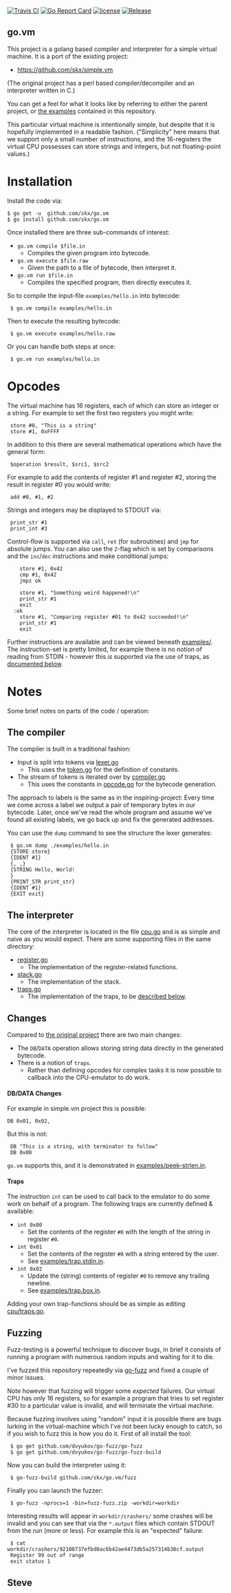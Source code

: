 [![Travis CI](https://img.shields.io/travis/skx/go.vm/master.svg?style=flat-square)](https://travis-ci.org/skx/go.vm)
[![Go Report Card](https://goreportcard.com/badge/github.com/skx/go.vm)](https://goreportcard.com/report/github.com/skx/go.vm)
[![license](https://img.shields.io/github/license/skx/go.vm.svg)](https://github.com/skx/go.vm/blob/master/LICENSE)
[![Release](https://img.shields.io/github/release/skx/go.vm.svg)](https://github.com/skx/go.vm/releases/latest)

go.vm
-----

This project is a golang based compiler and interpreter for a simple virtual
machine.  It is a port of the existing project:

* https://github.com/skx/simple.vm

(The original project has a perl based compiler/decompiler and an interpreter
written in C.)

You can get a feel for what it looks like by referring to either the parent
project, or [the examples](examples/) contained in this repository.

This particular virtual machine is intentionally simple, but despite that it is hopefully implemented in a readable fashion.  ("Simplicity" here means that we support only a small number of instructions, and the 16-registers the virtual CPU possesses can store strings and integers, but not floating-point values.)


# Installation

Install the code via:

    $ go get -u  github.com/skx/go.vm
    $ go install github.com/skx/go.vm

Once installed there are three sub-commands of interest:

* `go.vm compile $file.in`
   * Compiles the given program into bytecode.
* `go.vm execute $file.raw`
   * Given the path to a file of bytecode, then interpret it.
* `go.vm run $file.in`
   * Compiles the specified program, then directly executes it.

So to compile the input-file `examples/hello.in` into bytecode:

     $ go.vm compile examples/hello.in

Then to execute the resulting bytecode:

     $ go.vm execute examples/hello.raw

Or you can handle both steps at once:

     $ go.vm run examples/hello.in


# Opcodes

The virtual machine has 16 registers, each of which can store an integer
or a string.  For example to set the first two registers you might write:

     store #0, "This is a string"
     store #1, 0xFFFF

In addition to this there are several mathematical operations which have
the general form:

     $operation $result, $src1, $src2

For example to add the contents of register #1 and register #2, storing
the result in register #0 you would write:

     add #0, #1, #2

Strings and integers may be displayed to STDOUT via:

     print_str #1
     print_int #3

Control-flow is supported via `call`, `ret` (for subroutines) and `jmp`
for absolute jumps.  You can also use the `Z`-flag which is set by
comparisons and the `inc`/`dec` instructions and make conditional jumps:

        store #1, 0x42
        cmp #1, 0x42
        jmpz ok

        store #1, "Something weird happened!\n"
        print_str #1
        exit
      :ok
        store #1, "Comparing register #01 to 0x42 succeeded!\n"
        print_str #1
        exit

Further instructions are available and can be viewed beneath [examples/](examples/).  The instruction-set is pretty limited, for example there is no notion of
reading from STDIN - however this _is_ supported via the use of traps, as [documented below](#traps).


# Notes

Some brief notes on parts of the code / operation:

## The compiler

The compiler is built in a traditional fashion:

* Input is split into tokens via [lexer.go](lexer/lexer.go)
  * This uses the [token.go](token/token.go) for the definition of constants.
* The stream of tokens is iterated over by [compiler.go](compiler/compiler.go)
  * This uses the constants in [opcode.go](opcode/opcode.go) for the bytecode generation.

The approach to labels is the same as in the inspiring-project:  Every time
we come across a label we output a pair of temporary bytes in our bytecode.
Later, once we've read the whole program and assume we've found all existing
labels,  we go back up and fix the generated addresses.

You can use the `dump` command to see the structure the lexer generates:

     $ go.vm dump ./examples/hello.in
     {STORE store}
     {IDENT #1}
     {, ,}
     {STRING Hello, World!
     }
     {PRINT_STR print_str}
     {IDENT #1}
     {EXIT exit}


## The interpreter

The core of the interpreter is located in the file [cpu.go](cpu/cpu.go) and is
as simple and naive as you would expect.  There are some supporting files
in the same directory:

* [register.go](cpu/register.go)
  * The implementation of the register-related functions.
* [stack.go](cpu/stack.go)
  * The implementation of the stack.
* [traps.go](cpu/traps.go)
  * The implementation of the traps, to be [described below](#traps).


## Changes

Compared to [the original project](https://github.com/skx/simple.vm) there are two main changes:

* The `DB`/`DATA` operation allows storing string data directly in the generated bytecode.
* There is a notion of `traps`.
   * Rather than defining opcodes for complex tasks it is now possible to callback into the CPU-emulator to do work.

#### DB/DATA Changes

For example in simple.vm project this is possible:

    DB 0x01, 0x02,

But this is not:

     DB "This is a string, with terminator to follow"
     DB 0x00

`go.vm` supports this, and it is demonstrated in [examples/peek-strlen.in](examples/peek-strlen.in).

#### Traps

The instruction `int` can be used to call back to the emulator to do some work
on behalf of a program.  The following traps are currently defined & available:

* `int 0x00`
   * Set the contents of the register `#0` with the length of the string in register `#0`.
* `int 0x01`
   * Set the contents of the register `#0` with a string entered by the user.
   * See [examples/trap.stdin.in](examples/trap.stdin.in).
* `int 0x02`
   * Update the (string) contents of register `#0` to remove any trailing newline.
   * See [examples/trap.box.in](examples/trap.box.in).

Adding your own trap-functions should be as simple as editing [cpu/traps.go](cpu/traps.go).


## Fuzzing

Fuzz-testing is a powerful technique to discover bugs, in brief it consists
of running a program with numerous random inputs and waiting for it to die.

I've fuzzed this repository repeatedly via [go-fuzz](https://github.com/dvyukov/go-fuzz) and fixed a couple of minor issues.

Note however that fuzzing will trigger some _expected_ failures.  Our virtual CPU has only 16 registers, so for example a program that tries to set register #30 to a particular value is invalid, and will terminate the virtual machine.

Because fuzzing involves using "random" input it is possible there are bugs lurking in the virtual-machine which I've not been lucky enough to catch, so if you wish to fuzz this is how you do it.   First of all install the tool:

     $ go get github.com/dvyukov/go-fuzz/go-fuzz
     $ go get github.com/dvyukov/go-fuzz/go-fuzz-build

Now you can build the interpreter using it:

     $ go-fuzz-build github.com/skx/go.vm/fuzz

Finally you can launch the fuzzer:

     $ go-fuzz -nprocs=1 -bin=fuzz-fuzz.zip -workdir=workdir

Interesting results will appear in `workdir/crashers/` some crashes will be invalid and you can see that via the `*.output` files which contain STDOUT from the run (more or less).  For example this is an "expected" failure:

     $ cat workdir/crashers/92108737efbd0ac6b42ae4473db5a257314b36cf.output
     Register 99 out of range
     exit status 1

Steve
--
